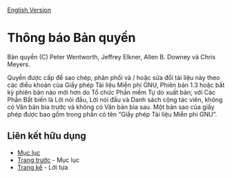 [English Version](http://openbookproject.net/thinkcs/python/english3e/copyright.html)

# Thông báo Bản quyền

Bản quyền (C) Peter Wentworth, Jeffrey Elkner, Allen B. Downey và Chris Meyers.

Quyền được cấp để sao chép, phân phối và / hoặc sửa đổi tài liệu này theo các điều khoản của Giấy phép Tài liệu Miễn phí GNU, Phiên bản 1.3 hoặc bất kỳ phiên bản nào mới hơn do Tổ chức Phần mềm Tự do xuất bản; với Các Phần Bất biến là Lời nói đầu, Lời nói đầu và Danh sách cộng tác viên, không có Văn bản bìa trước và không có Văn bản bìa sau. Một bản sao của giấy phép được bao gồm trong phần có tên “Giấy phép Tài liệu Miễn phí GNU”.

## Liên kết hữu dụng
- [Mục lục](README.md)
- [Trang trước](README.md) - Mục lục
- [Trang kế](foreword.md) - Lời tựa
